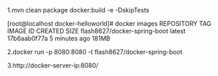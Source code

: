 

1.mvn clean package docker:build -e -DskipTests

[root@localhost docker-helloworld]# docker images
REPOSITORY                            TAG                 IMAGE ID            CREATED             SIZE
flash8627/docker-spring-boot          latest              17b6aab0f77a        5 minutes ago       181MB

2.docker run -p 8080:8080 -t flash8627/docker-spring-boot

3.http://docker-server-ip:8080/



